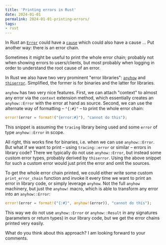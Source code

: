 ```yaml
---
title: 'Printing errors in Rust'
date: 2024-01-01
permalink: 2024-01-01-printing-errors/
tags:
- rust
---
```


In Rust an [`Error`](https://doc.rust-lang.org/std/error/trait.Error.html) could have a [`cause`](https://doc.rust-lang.org/std/error/trait.Error.html#method.cause) which could also have a cause ... Put another way: there is an error chain.

Sometimes it might be useful to print the whole error chain; probably not when showing errors to users/clients, but most probably when logging in order to understand the root cause of an error.

In Rust we also have two very prominent "error libraries": [`anyhow`](https://docs.rs/anyhow/latest/anyhow) and [`thiserror`](https://docs.rs/thiserror/latest/thiserror). Simplified, the former is for binaries and the latter for libraries.

`anyhow` has two very nice features. First, we can attach "context" to almost any error via the `context` extension method, which essentially creates an `anyhow::Error` with the error at hand as source. Second, we can use the alternate way of formatting – `"{:#}"` – to print the whole error chain:

```rust
error!(error = format!("{error:#}"), "cannot do this");
```

This snippet is assuming the `tracing` library being used and some `error` of type `anyhow::Error` in scope.

All right, this works fine for binaries, i.e. when we can use `anyhow::Error`. But what if we want to print – using `tracing::error` or similar – errors in library code? There we typically do not use `anyhow::Error`, but instead some custom error types, probably derived by `thiserror`. Using the above snippet for such a custom error would just print the error and omit the sources.

To get the whole error chain printed, we could either write some custom `print_error_chain` function and invoke it every time we want to print an error in library code, or simply leverage `anyhow`. Not the full `anyhow` machinery, but just the `anyhow!` macro, which is able to transform any error into an `anyhow::Error`:

```rust
error!(error = format!("{:#}", anyhow!(error)), "cannot do this");
```

This way we do not use `anyhow::Error` or `anyhow::Result` in any signatures (parameters or return types) in our library code, but we get the error chains printed very easily.

What do you think about this approach? I am looking forward to your comments.
